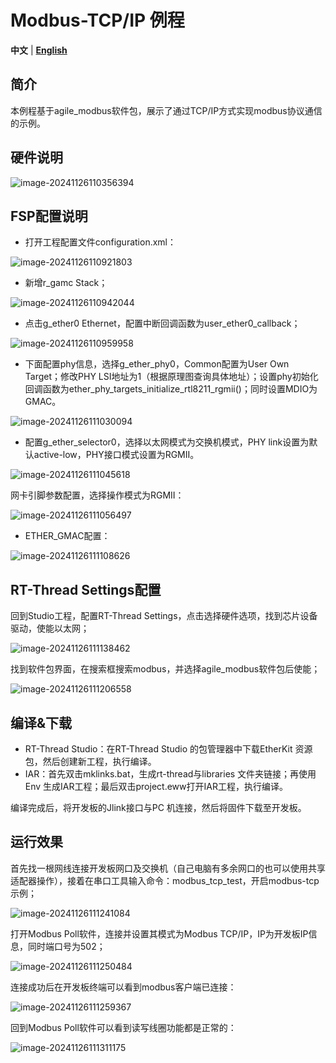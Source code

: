 # Modbus-TCP/IP 例程

**中文** | [**English**](./README.md)

## 简介

本例程基于agile_modbus软件包，展示了通过TCP/IP方式实现modbus协议通信的示例。

## 硬件说明

![image-20241126110356394](figures/image-20241126110356394.png)

## FSP配置说明

* 打开工程配置文件configuration.xml：

![image-20241126110921803](figures/image-20241126110921803.png)

* 新增r_gamc Stack；

![image-20241126110942044](figures/image-20241126110942044.png)

* 点击g_ether0 Ethernet，配置中断回调函数为user_ether0_callback；

![image-20241126110959958](figures/image-20241126110959958.png)

* 下面配置phy信息，选择g_ether_phy0，Common配置为User Own Target；修改PHY LSI地址为1（根据原理图查询具体地址）；设置phy初始化回调函数为ether_phy_targets_initialize_rtl8211_rgmii()；同时设置MDIO为GMAC。

![image-20241126111030094](figures/image-20241126111030094.png)

* 配置g_ether_selector0，选择以太网模式为交换机模式，PHY link设置为默认active-low，PHY接口模式设置为RGMII。

![image-20241126111045618](figures/image-20241126111045618.png)

网卡引脚参数配置，选择操作模式为RGMII：

![image-20241126111056497](figures/image-20241126111056497.png)

* ETHER_GMAC配置：

![image-20241126111108626](figures/image-20241126111108626.png)

## RT-Thread Settings配置

回到Studio工程，配置RT-Thread Settings，点击选择硬件选项，找到芯片设备驱动，使能以太网；

![image-20241126111138462](figures/image-20241126111138462.png)

找到软件包界面，在搜索框搜索modbus，并选择agile_modbus软件包后使能；

![image-20241126111206558](figures/image-20241126111206558.png)

## 编译&下载

* RT-Thread Studio：在RT-Thread Studio 的包管理器中下载EtherKit 资源包，然后创建新工程，执行编译。
* IAR：首先双击mklinks.bat，生成rt-thread与libraries 文件夹链接；再使用Env 生成IAR工程；最后双击project.eww打开IAR工程，执行编译。

编译完成后，将开发板的Jlink接口与PC 机连接，然后将固件下载至开发板。

## 运行效果

首先找一根网线连接开发板网口及交换机（自己电脑有多余网口的也可以使用共享适配器操作），接着在串口工具输入命令：modbus_tcp_test，开启modbus-tcp示例；

![image-20241126111241084](figures/image-20241126111241084.png)

打开Modbus Poll软件，连接并设置其模式为Modbus TCP/IP，IP为开发板IP信息，同时端口号为502；

![image-20241126111250484](figures/image-20241126111250484.png)

连接成功后在开发板终端可以看到modbus客户端已连接：

![image-20241126111259367](figures/image-20241126111259367.png)

回到Modbus Poll软件可以看到读写线圈功能都是正常的：

![image-20241126111311175](figures/image-20241126111311175.png)